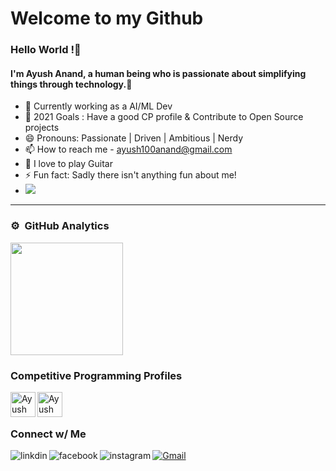 

 
 <h1> Welcome to my Github </h1>

 <h3> Hello World !👋 </h3> 

 <h4>  I'm Ayush Anand, a human being who is passionate about simplifying things through technology.👋 </h4>   

- 🌱 Currently working as a AI/ML Dev 
- 🥅 2021 Goals : Have a good CP profile & Contribute to Open Source projects
- 😄 Pronouns: Passionate | Driven | Ambitious | Nerdy
- 📫 How to reach me - [ayush100anand@gmail.com](mailto:ayush100anand@gmail.com) 
- 🎸 I love to play Guitar
- ⚡ Fun fact: Sadly there isn't anything fun about me!
- ![](https://komarev.com/ghpvc/?username=Ayushsunny&color=blue)
<hr />


### ⚙️ &nbsp;GitHub Analytics

<a href="https://github.com/Ayushsunny">
  <img height="180em" src="https://github-readme-stats.vercel.app/api?username=Ayushsunny&show_icons=true&theme=radical"/>
</a>


 ### Competitive Programming Profiles

<a href="https://www.hackerrank.com/Ayushsunny">
  <img align="left" alt="Ayush Anand| Hackerrank" width="40px" src="https://github.com/uniquesarvekash/uniquesarvekash/blob/main/assets/hr.svg" />
</a>
<a href="https://www.codechef.com/users/ayush_anand1">
  <img align="left" alt="Ayush Anand | Codechef" width="40px" src="https://github.com/uniquesarvekash/uniquesarvekash/blob/main/assets/cc.png" />
</a>
<br/>
<br/> 
 
 ### Connect w/ Me
 
[<img align="left" alt="linkdin" src="https://img.shields.io/badge/LinkedIn-0077B5?style=for-the-badge&logo=linkedin&logoColor=white" />][linkedin]
[![Gmail](https://img.shields.io/badge/-gmail-%23D14836?style=for-the-badge&logo=Gmail&logoColor=white)](mailto:20bcs051@iiitdmj.ac.in)
[<img align="left" alt="facebook" src="https://img.shields.io/badge/Facebook-1877F2?style=for-the-badge&logo=facebook&logoColor=white" />][facebook]
[<img align="left" alt="instagram" src="https://img.shields.io/badge/Instagram-E4405F?style=for-the-badge&logo=instagram&logoColor=white" />][instagram]

[facebook]: https://www.facebook.com/Ayuszzh/
[instagram]: https://www.instagram.com/Ayuszzh/   
[linkedin]: https://www.linkedin.com/in/ayush-sunny/

